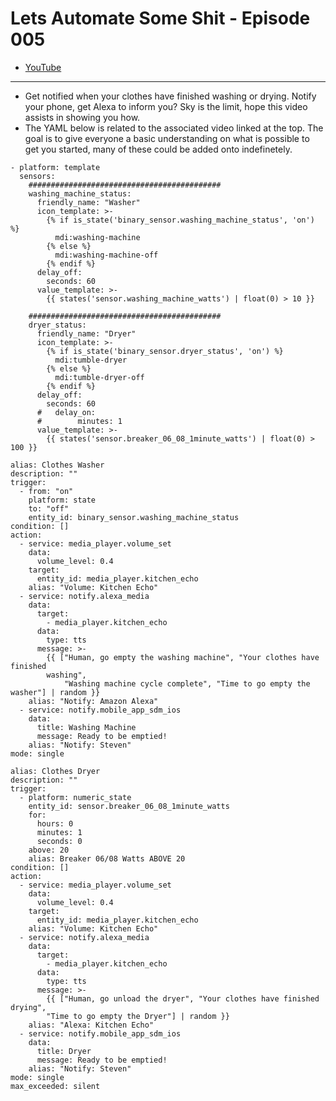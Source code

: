 # Lets Automate Some Shit - Episode 005
- [YouTube](https://youtu.be/wS-H5lCL8Z0)

___
- Get notified when your clothes have finished washing or drying. Notify your phone, get Alexa to inform you? Sky is the limit, hope this video assists in showing you how.
- The YAML below is related to the associated video linked at the top. The goal is to give everyone a basic understanding on what is possible to get you started, many of these could be added onto indefinetely. 
```
- platform: template
  sensors:
    ###########################################
    washing_machine_status:
      friendly_name: "Washer"
      icon_template: >-
        {% if is_state('binary_sensor.washing_machine_status', 'on') %}
          mdi:washing-machine
        {% else %}
          mdi:washing-machine-off
        {% endif %}
      delay_off:
        seconds: 60
      value_template: >-
        {{ states('sensor.washing_machine_watts') | float(0) > 10 }}

    ###########################################
    dryer_status:
      friendly_name: "Dryer"
      icon_template: >-
        {% if is_state('binary_sensor.dryer_status', 'on') %}
          mdi:tumble-dryer
        {% else %}
          mdi:tumble-dryer-off
        {% endif %}
      delay_off:
        seconds: 60
      #   delay_on:
      #        minutes: 1
      value_template: >-
        {{ states('sensor.breaker_06_08_1minute_watts') | float(0) > 100 }}

```

```
alias: Clothes Washer
description: ""
trigger:
  - from: "on"
    platform: state
    to: "off"
    entity_id: binary_sensor.washing_machine_status
condition: []
action:
  - service: media_player.volume_set
    data:
      volume_level: 0.4
    target:
      entity_id: media_player.kitchen_echo
    alias: "Volume: Kitchen Echo"
  - service: notify.alexa_media
    data:
      target:
        - media_player.kitchen_echo
      data:
        type: tts
      message: >-
        {{ ["Human, go empty the washing machine", "Your clothes have finished
        washing",
            "Washing machine cycle complete", "Time to go empty the washer"] | random }}
    alias: "Notify: Amazon Alexa"
  - service: notify.mobile_app_sdm_ios
    data:
      title: Washing Machine
      message: Ready to be emptied!
    alias: "Notify: Steven"
mode: single

```

```
alias: Clothes Dryer
description: ""
trigger:
  - platform: numeric_state
    entity_id: sensor.breaker_06_08_1minute_watts
    for:
      hours: 0
      minutes: 1
      seconds: 0
    above: 20
    alias: Breaker 06/08 Watts ABOVE 20
condition: []
action:
  - service: media_player.volume_set
    data:
      volume_level: 0.4
    target:
      entity_id: media_player.kitchen_echo
    alias: "Volume: Kitchen Echo"
  - service: notify.alexa_media
    data:
      target:
        - media_player.kitchen_echo
      data:
        type: tts
      message: >-
        {{ ["Human, go unload the dryer", "Your clothes have finished drying",
        "Time to go empty the Dryer"] | random }}
    alias: "Alexa: Kitchen Echo"
  - service: notify.mobile_app_sdm_ios
    data:
      title: Dryer
      message: Ready to be emptied!
    alias: "Notify: Steven"
mode: single
max_exceeded: silent

```
